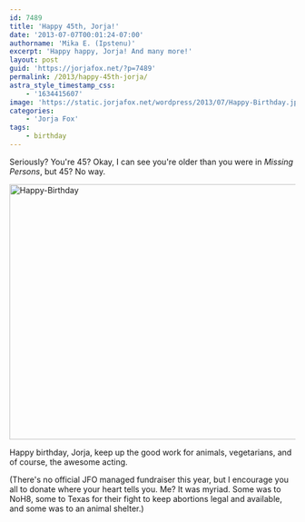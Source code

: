 ```yaml
---
id: 7489
title: 'Happy 45th, Jorja!'
date: '2013-07-07T00:01:24-07:00'
authorname: 'Mika E. (Ipstenu)'
excerpt: 'Happy happy, Jorja! And many more!'
layout: post
guid: 'https://jorjafox.net/?p=7489'
permalink: /2013/happy-45th-jorja/
astra_style_timestamp_css:
    - '1634415607'
image: 'https://static.jorjafox.net/wordpress/2013/07/Happy-Birthday.jpg'
categories:
    - 'Jorja Fox'
tags:
    - birthday
---
```


Seriously? You're 45? Okay, I can see you're older than you were in _Missing Persons_, but 45? No way.

<a href="//static.jorjafox.net/wordpress/2013/07/Happy-Birthday.jpg"><img class="aligncenter size-large wp-image-7490" alt="Happy-Birthday" src="//static.jorjafox.net/wordpress/2013/07/Happy-Birthday.jpg" width="600" height="450" /></a>

Happy birthday, Jorja, keep up the good work for animals, vegetarians, and of course, the awesome acting.

(There's no official JFO managed fundraiser this year, but I encourage you all to donate where your heart tells you. Me? It was myriad. Some was to NoH8, some to Texas for their fight to keep abortions legal and available, and some was to an animal shelter.)
